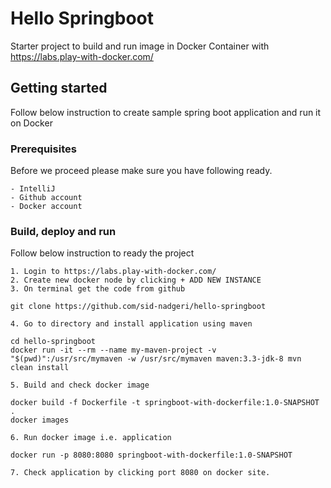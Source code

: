 # Hello Springboot
Starter project to build and run image in Docker Container with https://labs.play-with-docker.com/

## Getting started
Follow below instruction to create sample spring boot application and run it on Docker

### Prerequisites
Before we proceed please make sure you have following ready.
    
    - IntelliJ
    - Github account
    - Docker account

### Build, deploy and run
Follow below instruction to ready the project

    1. Login to https://labs.play-with-docker.com/
    2. Create new docker node by clicking + ADD NEW INSTANCE
    3. On terminal get the code from github 
    
```
git clone https://github.com/sid-nadgeri/hello-springboot
```
    4. Go to directory and install application using maven
```
cd hello-springboot
docker run -it --rm --name my-maven-project -v "$(pwd)":/usr/src/mymaven -w /usr/src/mymaven maven:3.3-jdk-8 mvn clean install
```
    5. Build and check docker image
```
docker build -f Dockerfile -t springboot-with-dockerfile:1.0-SNAPSHOT .
docker images
```
    6. Run docker image i.e. application
```
docker run -p 8080:8080 springboot-with-dockerfile:1.0-SNAPSHOT
```
    7. Check application by clicking port 8080 on docker site.
    


